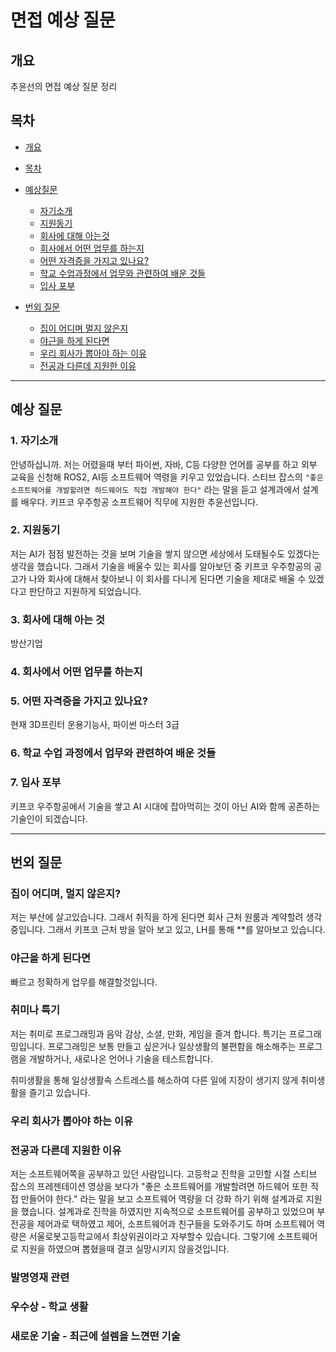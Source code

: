 # 면접 예상 질문

## 개요
추윤선의 면접 예상 질문 정리

## 목차

- [개요](#개요)
- [목차](#목차)

- [예상질문](#예상-질문)
    * [자기소개](#1-자기소개)
    * [지원동기](#2-지원동기)
    * [회사에 대해 아는것](#3-회사에-대해-아는-것)
    * [회사에서 어떤 업무를 하는지](#4-회사에서-어떤-업무를-하는지)
    * [어떤 자격증을 가지고 있나요?](#5-어떤-자격증을-가지고-있나요)
    * [학교 수업과정에서 업무와 관련하여 배운 것들](#6-학교-수업-과정에서-업무와-관련하여-배운-것들)
    * [입사 포부](#7-입사-포부)

- [번외 질문](#번외-질문)
    * [집이 어디며 멀지 않은지](#집이-어디며-멀지-않은지)
    * [야근을 하게 된다면](#야근을-하게-된다면)
    * [우리 회사가 뽑아야 하는 이유](#우리-회사가-뽑아야-하는-이유)
    * [전공과 다른데 지원한 이유](#전공과-다른데-지원한-이유)

***

## 예상 질문


### 1. 자기소개
안녕하십니까. 저는 어렸을때 부터 파이썬, 자바, C등 다양한 언어를 공부를 하고 외부 교육을 신청해 ROS2, AI등 소프트웨어 역령을 키우고 있었습니다. 스티브 잡스의 `"좋은 소프트웨어를 개발할려면 하드웨어도 직접 개발해야 한다"` 라는 말을 듣고 설계과에서 설계를 배우다. 키프코 우주항공 소프트웨어 직무에 지원한 추윤선입니다.
### 2. 지원동기
저는 AI가 점점 발전하는 것을 보며 기술을 쌓지 않으면 세상에서 도태될수도 있겠다는 생각을 했습니다. 그래서 기술을 배울수 있는 회사를 알아보던 중 키프코 우주항공의 공고가 나와 회사에 대해서 찾아보니 이 회사를 다니게 된다면 기술을 제대로 배울 수 있겠다고 판단하고 지원하게 되었습니다.
### 3. 회사에 대해 아는 것
방산기업
### 4. 회사에서 어떤 업무를 하는지

### 5. 어떤 자격증을 가지고 있나요?
현재 3D프린터 운용기능사, 파이썬 마스터 3급
### 6. 학교 수업 과정에서 업무와 관련하여 배운 것들

### 7. 입사 포부
키프코 우주항공에서 기술을 쌓고 AI 시대에 잡아먹히는 것이 아닌 AI와 함께 공존하는 기술인이 되겠습니다.

***

## 번외 질문

### 집이 어디며, 멀지 않은지?
저는 부산에 살고있습니다. 그래서 취직을 하게 된다면 회사 근처 원룸과 계약할려 생각 중입니다. 그래서 키프코 근처 방을 알아 보고 있고, LH를 통해 **를 알아보고 있습니다.
### 야근을 하게 된다면
빠르고 정확하게 업무를 해결할것입니다.
### 취미나 특기
저는 취미로 프로그래밍과 음악 감상, 소셜, 만화, 게임을 즐겨 합니다.
특기는 프로그래밍입니다.
프로그래밍은 보통 만들고 싶은거나 일상생활의 불편함을 해소해주는 프로그램을 개발하거나, 새로나온 언어나 기술을 테스트합니다.

취미생활을 통해 일상생활속 스트레스를 해소하여 다른 일에 지장이 생기지 않게 취미생활을 즐기고 있습니다.
### 우리 회사가 뽑아야 하는 이유
### 전공과 다른데 지원한 이유
저는 소프트웨어쪽을 공부하고 있던 사람입니다. 고등학교 진학을 고민할 시절 스티브 잡스의 프레젠테이션 영상을 보다가 "좋은 소프트웨어를 개발할려면 하드웨어 또한 직접 만들어야 한다." 라는 말을 보고 소프트웨어 역량을 더 강화 하기 위해 설계과로 지원을 했습니다. 설계과로 진학을 하였지만 지속적으로 소프트웨어를 공부하고 있었으며 부전공을 제어과로 택하였고 제어, 소프트웨어과 친구들을 도와주기도 하며 소프트웨어 역량은 서울로봇고등학교에서 최상위권이라고 자부할수 있습니다. 그렇기에 소프트웨어로 지원을 하였으며 뽑혔을때 결코 실망시키지 않을것입니다.


### 발명영재 관련

### 우수상 - 학교 생활

### 새로운 기술 - 최근에 설렘을 느껸떤 기술